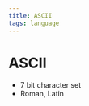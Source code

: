```yaml
---
title: ASCII
tags: language
---
```


# ASCII
- 7 bit character set
- Roman, Latin






















